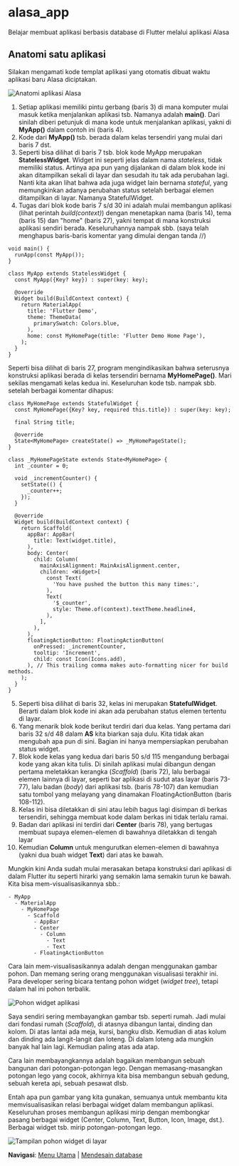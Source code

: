 # alasa_app

Belajar membuat aplikasi berbasis database di Flutter melalui aplikasi Alasa


## Anatomi satu aplikasi

Silakan mengamati kode templat aplikasi yang otomatis dibuat waktu aplikasi baru Alasa diciptakan.

![Anatomi aplikasi Alasa](./anatomi1.png?raw=true)

1. Setiap aplikasi memiliki pintu gerbang (baris 3) di mana komputer mulai masuk ketika menjalankan aplikasi tsb. Namanya adalah **main()**. Dari sinilah diberi petunjuk di mana kode untuk menjalankan aplikasi, yakni di **MyApp()** dalam contoh ini (baris 4).
2. Kode dari **MyApp()** tsb. berada dalam kelas tersendiri yang mulai dari baris 7 dst.
3. Seperti bisa dilihat di baris 7 tsb. blok kode MyApp merupakan **StatelessWidget**. Widget ini seperti jelas dalam nama _stateless_, tidak memiliki status. Artinya apa pun yang dijalankan di dalam blok kode ini akan ditampilkan sekali di layar dan sesudah itu tak ada perubahan lagi. Nanti kita akan lihat bahwa ada juga widget lain bernama _stateful_, yang memungkinkan adanya perubahan status setelah berbagai elemen ditampilkan di layar. Namanya StatefulWidget.
4. Tugas dari blok kode baris 7 s/d 30 ini adalah mulai membangun aplikasi (lihat perintah _build(context)_) dengan menetapkan nama (baris 14), tema (baris 15) dan "home" (baris 27), yakni tempat di mana konstruksi aplikasi sendiri berada. Keseluruhannya nampak sbb. (saya telah menghapus baris-baris komentar yang dimulai dengan tanda //)

```
void main() {
  runApp(const MyApp());
}

class MyApp extends StatelessWidget {
  const MyApp({Key? key}) : super(key: key);

  @override
  Widget build(BuildContext context) {
    return MaterialApp(
      title: 'Flutter Demo',
      theme: ThemeData(
        primarySwatch: Colors.blue,
      ),
      home: const MyHomePage(title: 'Flutter Demo Home Page'),
    );
  }
}
```

Seperti bisa dilihat di baris 27, program mengindikasikan bahwa seterusnya konstruksi aplikasi berada di kelas tersendiri bernama **MyHomePage()**. Mari sekilas mengamati kelas kedua ini. Keseluruhan kode tsb. nampak sbb. setelah berbagai komentar dihapus:

```
class MyHomePage extends StatefulWidget {
  const MyHomePage({Key? key, required this.title}) : super(key: key);

  final String title;

  @override
  State<MyHomePage> createState() => _MyHomePageState();
}

class _MyHomePageState extends State<MyHomePage> {
  int _counter = 0;

  void _incrementCounter() {
    setState(() {
      _counter++;
    });
  }

  @override
  Widget build(BuildContext context) {
    return Scaffold(
      appBar: AppBar(
        title: Text(widget.title),
      ),
      body: Center(
        child: Column(
          mainAxisAlignment: MainAxisAlignment.center,
          children: <Widget>[
            const Text(
              'You have pushed the button this many times:',
            ),
            Text(
              '$_counter',
              style: Theme.of(context).textTheme.headline4,
            ),
          ],
        ),
      ),
      floatingActionButton: FloatingActionButton(
        onPressed: _incrementCounter,
        tooltip: 'Increment',
        child: const Icon(Icons.add),
      ), // This trailing comma makes auto-formatting nicer for build methods.
    );
  }
}
```

5. Seperti bisa dilihat di baris 32, kelas ini merupakan **StatefulWidget**. Berarti dalam blok kode ini akan ada perubahan status elemen tertentu di layar.
6. Yang menarik blok kode berikut terdiri dari dua kelas. Yang pertama dari baris 32 s/d 48 dalam **AS** kita biarkan saja dulu. Kita tidak akan mengubah apa pun di sini. Bagian ini hanya mempersiapkan perubahan status widget.
7. Blok kode kelas yang kedua dari baris 50 s/d 115 mengandung berbagai kode yang akan kita tulis. Di sinilah aplikasi mulai dibangun dengan pertama meletakkan kerangka (_Scaffold_) (baris 72), lalu berbagai elemen lainnya di layar, seperti bar aplikasi di sudut atas layar (baris 73-77), lalu badan (_body_) dari aplikasi tsb. (baris 78-107) dan kemudian satu tombol yang melayang yang dinamakan FloatingActionButton (baris 108-112).
8. Kelas ini bisa diletakkan di sini atau lebih bagus lagi disimpan di berkas tersendiri, sehingga membuat kode dalam berkas ini tidak terlalu ramai.
9. Badan dari aplikasi ini terdiri dari **Center** (baris 78), yang bertugas membuat supaya elemen-elemen di bawahnya diletakkan di tengah layar
10. Kemudian **Column** untuk mengurutkan elemen-elemen di bawahnya (yakni dua buah widget **Text**) dari atas ke bawah.

Mungkin kini Anda sudah mulai merasakan betapa konstruksi dari aplikasi di dalam Flutter itu seperti hirarki yang semakin lama semakin turun ke bawah. Kita bisa mem-visualisasikannya sbb.:
```
- MyApp
  - MaterialApp
    - MyHomePage
      - Scaffold
        - AppBar
        - Center
          - Column
            - Text
            - Text
        - FloatingActionButton
```

Cara lain mem-visualisasikannya adalah dengan menggunakan gambar pohon. Dan memang sering orang menggunakan visualisasi terakhir ini. Para developer sering bicara tentang pohon widget (_widget tree_), tetapi dalam hal ini pohon terbalik.

![Pohon widget aplikasi](./pohon.jpg?raw=true)

Saya sendiri sering membayangkan gambar tsb. seperti rumah. Jadi mulai dari fondasi rumah (_Scaffold_), di atasnya dibangun lantai, dinding dan kolom. Di atas lantai ada meja, kursi, bangku dlsb. Kemudian di atas kolum dan dinding ada langit-langit dan loteng. Di dalam loteng ada mungkin banyak hal lain lagi. Kemudian paling atas ada atap.

Cara lain membayangkannya adalah bagaikan membangun sebuah bangunan dari potongan-potongan lego. Dengan memasang-masangkan potongan lego yang cocok, akhirnya kita bisa membangun sebuah gedung, sebuah kereta api, sebuah pesawat dlsb.

Entah apa pun gambar yang kita gunakan, semuanya untuk membantu kita memvisualisasikan relasi berbagai widget dalam membangun aplikasi. Keseluruhan proses membangun aplikasi mirip dengan membongkar pasang berbagai widget (Center, Column, Text, Button, Icon, Image, dst.). Berbagai widget tsb. mirip potongan-potongan lego.

![Tampilan pohon widget di layar](./pohon_screen.jpg)


**Navigasi**: [Menu Utama](./README.md) | [Mendesain database](./2_mendesign_database.md)
